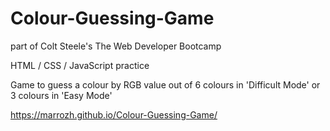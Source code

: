 # Colour-Guessing-Game
part of Colt Steele's The Web Developer Bootcamp

HTML / CSS / JavaScript practice

Game to guess a colour by RGB value out of 6 colours in 'Difficult Mode' or 3 colours in 'Easy Mode'

https://marrozh.github.io/Colour-Guessing-Game/
